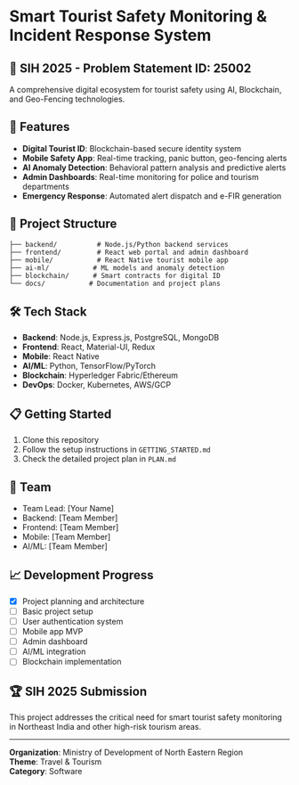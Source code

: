 # Smart Tourist Safety Monitoring & Incident Response System

## 🎯 SIH 2025 - Problem Statement ID: 25002

A comprehensive digital ecosystem for tourist safety using AI, Blockchain, and Geo-Fencing technologies.

## 🚀 Features
- **Digital Tourist ID**: Blockchain-based secure identity system
- **Mobile Safety App**: Real-time tracking, panic button, geo-fencing alerts
- **AI Anomaly Detection**: Behavioral pattern analysis and predictive alerts
- **Admin Dashboards**: Real-time monitoring for police and tourism departments
- **Emergency Response**: Automated alert dispatch and e-FIR generation

## 📁 Project Structure
```
├── backend/          # Node.js/Python backend services
├── frontend/         # React web portal and admin dashboard
├── mobile/           # React Native tourist mobile app
├── ai-ml/           # ML models and anomaly detection
├── blockchain/      # Smart contracts for digital ID
└── docs/           # Documentation and project plans
```

## 🛠 Tech Stack
- **Backend**: Node.js, Express.js, PostgreSQL, MongoDB
- **Frontend**: React, Material-UI, Redux
- **Mobile**: React Native
- **AI/ML**: Python, TensorFlow/PyTorch
- **Blockchain**: Hyperledger Fabric/Ethereum
- **DevOps**: Docker, Kubernetes, AWS/GCP

## 📋 Getting Started
1. Clone this repository
2. Follow the setup instructions in `GETTING_STARTED.md`
3. Check the detailed project plan in `PLAN.md`

## 👥 Team
- Team Lead: [Your Name]
- Backend: [Team Member]
- Frontend: [Team Member]  
- Mobile: [Team Member]
- AI/ML: [Team Member]

## 📈 Development Progress
- [x] Project planning and architecture
- [ ] Basic project setup
- [ ] User authentication system
- [ ] Mobile app MVP
- [ ] Admin dashboard
- [ ] AI/ML integration
- [ ] Blockchain implementation

## 🏆 SIH 2025 Submission
This project addresses the critical need for smart tourist safety monitoring in Northeast India and other high-risk tourism areas.

---
**Organization**: Ministry of Development of North Eastern Region  
**Theme**: Travel & Tourism  
**Category**: Software
